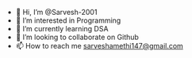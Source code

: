 - 👋 Hi, I’m @Sarvesh-2001
- 👀 I’m interested in Programming
- 🌱 I’m currently learning DSA
- 💞️ I’m looking to collaborate on Github
- 📫 How to reach me sarveshamethi147@gmail.com

<!---
Sarvesh-2001/Sarvesh-2001 is a ✨ special ✨ repository because its `README.md` (this file) appears on your GitHub profile.
You can click the Preview link to take a look at your changes.
--->
